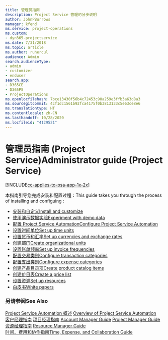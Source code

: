 ```yaml
---
title: 管理员指南
description: Project Service 管理的分步说明
author: JohnPBurrows
manager: kfend
ms.service: project-operations
ms.custom:
- dyn365-projectservice
ms.date: 7/31/2018
ms.topic: article
ms.author: ruhercul
audience: Admin
search.audienceType:
- admin
- customizer
- enduser
search.app:
- D365CE
- D365PS
- ProjectOperations
ms.openlocfilehash: 7bce13430f56b4c72453c90a259e3ffb3a63d8a3
ms.sourcegitcommit: 4cf1dc1561b92fca4175f0b3813133c5e63ce8e6
ms.translationtype: HT
ms.contentlocale: zh-CN
ms.lasthandoff: 10/28/2020
ms.locfileid: "4129521"
---
```

# <a name="administrator-guide-project-service"></a><span data-ttu-id="77515-103">管理员指南 (Project Service)</span><span class="sxs-lookup"><span data-stu-id="77515-103">Administrator guide (Project Service)</span></span>

[!INCLUDE[cc-applies-to-psa-app-1x-2x](../includes/cc-applies-to-psa-app-1x-2x.md)]

<span data-ttu-id="77515-104">本指南引导您完成安装和配置过程：</span><span class="sxs-lookup"><span data-stu-id="77515-104">This guide takes you through the process of installing and configuing :</span></span>  
  
- [<span data-ttu-id="77515-105">安装和自定义</span><span class="sxs-lookup"><span data-stu-id="77515-105">Install and customize</span></span>](install-customize.md)
- [<span data-ttu-id="77515-106">使用演示数据实验</span><span class="sxs-lookup"><span data-stu-id="77515-106">Experiment with demo data</span></span>](use-demo-data.md)
- [<span data-ttu-id="77515-107">配置 Project Service Automation</span><span class="sxs-lookup"><span data-stu-id="77515-107">Configure Project Service Automation</span></span>](configure.md)
- [<span data-ttu-id="77515-108">设置时间单位</span><span class="sxs-lookup"><span data-stu-id="77515-108">Set up time units</span></span>](set-up-time-units.md)
- [<span data-ttu-id="77515-109">设置货币和汇率</span><span class="sxs-lookup"><span data-stu-id="77515-109">Set up currencies and exchange rates</span></span>](set-up-currencies-exchange-rates.md)
- [<span data-ttu-id="77515-110">创建部门</span><span class="sxs-lookup"><span data-stu-id="77515-110">Create organizational units</span></span>](create-organizational-units.md)
- [<span data-ttu-id="77515-111">设置账单频率</span><span class="sxs-lookup"><span data-stu-id="77515-111">Set up invoice frequencies</span></span>](set-up-invoice-frequencies.md)
- [<span data-ttu-id="77515-112">配置交易类别</span><span class="sxs-lookup"><span data-stu-id="77515-112">Configure transaction categories</span></span>](configure-transaction-categories.md)
- [<span data-ttu-id="77515-113">配置支出类别</span><span class="sxs-lookup"><span data-stu-id="77515-113">Configure expense categories</span></span>](configure-expense-categories.md)
- [<span data-ttu-id="77515-114">创建产品目录项</span><span class="sxs-lookup"><span data-stu-id="77515-114">Create product catalog items</span></span>](create-product-catalog-items.md)
- [<span data-ttu-id="77515-115">创建价目表</span><span class="sxs-lookup"><span data-stu-id="77515-115">Create a price list</span></span>](create-price-list.md)
- [<span data-ttu-id="77515-116">设置资源</span><span class="sxs-lookup"><span data-stu-id="77515-116">Set up resources</span></span>](set-up-resources.md)
- [<span data-ttu-id="77515-117">白皮书</span><span class="sxs-lookup"><span data-stu-id="77515-117">White papers</span></span>](white-papers.md)
  
### <a name="see-also"></a><span data-ttu-id="77515-118">另请参阅</span><span class="sxs-lookup"><span data-stu-id="77515-118">See Also</span></span>  
 <span data-ttu-id="77515-119">[Project Service Automation 概述](../psa/overview.md)  </span><span class="sxs-lookup"><span data-stu-id="77515-119">[Overview of Project Service Automation](../psa/overview.md)  </span></span>  
 <span data-ttu-id="77515-120">[客户经理指南](../psa/account-manager-guide.md) [项目经理指南](../psa/project-manager-guide.md) </span><span class="sxs-lookup"><span data-stu-id="77515-120">[Account Manager Guide](../psa/account-manager-guide.md) [Project Manager Guide](../psa/project-manager-guide.md) </span></span>  
 <span data-ttu-id="77515-121">[资源经理指南](../psa/resource-manager-guide.md) </span><span class="sxs-lookup"><span data-stu-id="77515-121">[Resource Manager Guide](../psa/resource-manager-guide.md) </span></span>  
 [<span data-ttu-id="77515-122">时间、费用和协作指南</span><span class="sxs-lookup"><span data-stu-id="77515-122">Time, Expense, and Collaboration Guide</span></span>](../psa/time-expense-collaboration-guide.md)
